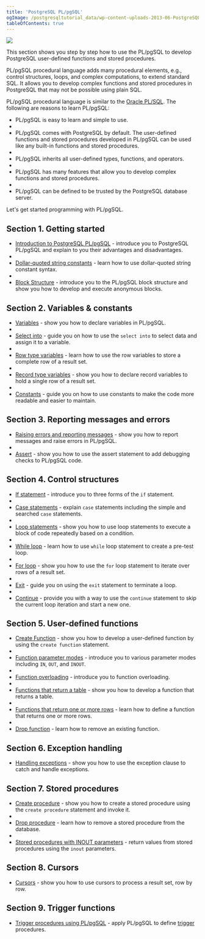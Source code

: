 ```yaml
---
title: 'PostgreSQL PL/pgSQL'
ogImage: /postgresqltutorial_data/wp-content-uploads-2013-06-PostgreSQL-Stored-Procedure.png
tableOfContents: true
---
```



![](/postgresqltutorial_data/wp-content-uploads-2013-06-PostgreSQL-Stored-Procedure.png)

This section shows you step by step how to use the PL/pgSQL to develop PostgreSQL user-defined functions and stored procedures.

PL/pgSQL procedural language adds many procedural elements, e.g., control structures, loops, and complex computations, to extend standard SQL. It allows you to develop complex functions and stored procedures in PostgreSQL that may not be possible using plain SQL.

PL/pgSQL procedural language is similar to the [Oracle PL/SQL](https://www.oracletutorial.com/plsql-tutorial/). The following are reasons to learn PL/pgSQL:

- PL/pgSQL is easy to learn and simple to use.
-
- PL/pgSQL comes with PostgreSQL by default. The user-defined functions and stored procedures developed in PL/pgSQL can be used like any built-in functions and stored procedures.
-
- PL/pgSQL inherits all user-defined types, functions, and operators.
-
- PL/pgSQL has many features that allow you to develop complex functions and stored procedures.
-
- PL/pgSQL can be defined to be trusted by the PostgreSQL database server.

Let's get started programming with PL/pgSQL.

## Section 1. Getting started

- [Introduction to PostgreSQL PL/pgSQL](https://www.postgresqltutorial.com/postgresql-plpgsql/introduction-to-postgresql-stored-procedures/) - introduce you to PostgreSQL PL/pgSQL and explain to you their advantages and disadvantages.
-
- [Dollar-quoted string constants](/docs/postgresql/postgresql-plpgsql/dollar-quoted-string-constants) - learn how to use dollar-quoted string constant syntax.
-
- [Block Structure](https://www.postgresqltutorial.com/postgresql-plpgsql/plpgsql-block-structure/) - introduce you to the PL/pgSQL block structure and show you how to develop and execute anonymous blocks.

## Section 2. Variables & constants

- [Variables](https://www.postgresqltutorial.com/postgresql-plpgsql/plpgsql-variables/) - show you how to declare variables in PL/pgSQL.
-
- [Select into](https://www.postgresqltutorial.com/postgresql-plpgsql/pl-pgsql-select-into/) - guide you on how to use the `select into` to select data and assign it to a variable.
-
- [Row type variables](https://www.postgresqltutorial.com/postgresql-plpgsql/pl-pgsql-row-types/) - learn how to use the row variables to store a complete row of a result set.
-
- [Record type variables](https://www.postgresqltutorial.com/postgresql-plpgsql/plpgsql-record-types/) - show you how to declare record variables to hold a single row of a result set.
-
- [Constants](/docs/postgresql/postgresql-plpgsql/plpgsql-constants) - guide you on how to use constants to make the code more readable and easier to maintain.

## Section 3. Reporting messages and errors

- [Raising errors and reporting messages](https://www.postgresqltutorial.com/postgresql-plpgsql/plpgsql-errors-messages/) - show you how to report messages and raise errors in PL/pgSQL.
-
- [Assert](https://www.postgresqltutorial.com/postgresql-plpgsql/pl-pgsql-assert/) - show you how to use the assert statement to add debugging checks to PL/pgSQL code.

## Section 4. Control structures

- [If statement](https://www.postgresqltutorial.com/postgresql-plpgsql/plpgsql-if-else-statements/) - introduce you to three forms of the `if` statement.
-
- [Case statements](https://www.postgresqltutorial.com/postgresql-plpgsql/plpgsql-case-statement/) - explain `case` statements including the simple and searched `case` statements.
-
- [Loop statements](https://www.postgresqltutorial.com/postgresql-plpgsql/plpgsql-loop-statements/) - show you how to use loop statements to execute a block of code repeatedly based on a condition.
-
- [While loop](https://www.postgresqltutorial.com/postgresql-plpgsql/pl-pgsql-while-loop/) - learn how to use `while` loop statement to create a pre-test loop.
-
- [For loop](/docs/postgresql/postgresql-plpgsql/plpgsql-for-loop) - show you how to use the `for` loop statement to iterate over rows of a result set.
-
- [Exit](https://www.postgresqltutorial.com/postgresql-plpgsql/plpgsql-exit/) - guide you on using the `exit` statement to terminate a loop.
-
- [Continue](https://www.postgresqltutorial.com/postgresql-plpgsql/pl-pgsql-continue/) - provide you with a way to use the `continue` statement to skip the current loop iteration and start a new one.

## Section 5. User-defined functions

- [Create Function](https://www.postgresqltutorial.com/postgresql-plpgsql/postgresql-create-function/) - show you how to develop a user-defined function by using the `create function` statement.
-
- [Function parameter modes](https://www.postgresqltutorial.com/postgresql-plpgsql/plpgsql-function-parameters/) - introduce you to various parameter modes including `IN`, `OUT`, and `INOUT`.
-
- [Function overloading](https://www.postgresqltutorial.com/postgresql-plpgsql/plpgsql-function-overloading/) - introduce you to function overloading.
-
- [Functions that return a table](https://www.postgresqltutorial.com/postgresql-plpgsql/plpgsql-function-returns-a-table/) - show you how to develop a function that returns a table.
-
- [Functions that return one or more rows](https://www.postgresqltutorial.com/postgresql-plpgsql/plpgsql-returns-setof/) - learn how to define a function that returns one or more rows.
-
- [Drop function](/docs/postgresql/postgresql-plpgsql/postgresql-drop-function) - learn how to remove an existing function.

## Section 6. Exception handling

- [Handling exceptions](https://www.postgresqltutorial.com/postgresql-plpgsql/postgresql-exception/) - show you how to use the exception clause to catch and handle exceptions.

## Section 7. Stored procedures

- [Create procedure](https://www.postgresqltutorial.com/postgresql-plpgsql/postgresql-create-procedure/) - show you how to create a stored procedure using the `create procedure` statement and invoke it.
-
- [Drop procedure](https://www.postgresqltutorial.com/postgresql-plpgsql/postgresql-drop-procedure/) - learn how to remove a stored procedure from the database.
-
- [Stored procedures with INOUT parameters](https://www.postgresqltutorial.com/postgresql-plpgsql/postgresql-stored-procedure-with-inout-parameters/) - return values from stored procedures using the `inout` parameters.

## Section 8. Cursors

- [Cursors](https://www.postgresqltutorial.com/postgresql-plpgsql/plpgsql-cursor/) - show you how to use cursors to process a result set, row by row.

## Section 9. Trigger functions

- [Trigger procedures using PL/pgSQL](https://www.postgresqltutorial.com/postgresql-triggers/) - apply PL/pgSQL to define [trigger](https://www.postgresqltutorial.com/postgresql-triggers/) procedures.
